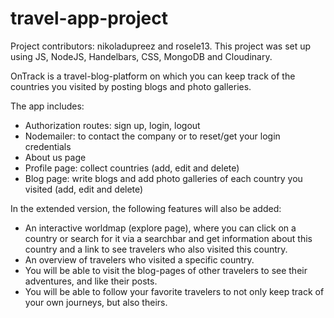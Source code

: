 # travel-app-project
Project contributors: nikoladupreez and rosele13.
This project was set up using JS, NodeJS, Handelbars, CSS, MongoDB and Cloudinary. 

OnTrack is a travel-blog-platform on which you can keep track of the countries you visited by posting blogs and photo galleries. 

The app includes: 
- Authorization routes: sign up, login, logout
- Nodemailer: to contact the company or to reset/get your login credentials
- About us page
- Profile page: collect countries (add, edit and delete)
- Blog page: write blogs and add photo galleries of each country you visited (add, edit and delete)


In the extended version, the following features will also be added:
-   An interactive worldmap (explore page), where you can click on a country or search for it via a searchbar and get information about this     country and a link to see travelers who also visited this country.
-   An overview of travelers who visited a specific country.
-   You will be able to visit the blog-pages of other travelers to see their adventures, and like their posts.
-   You will be able to follow your favorite travelers to not only keep track of your own journeys, but also theirs.